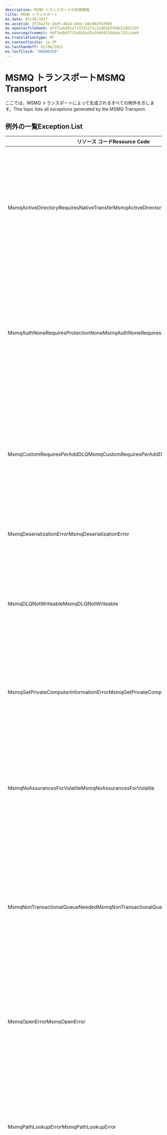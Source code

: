 ```yaml
---
description: MSMQ トランスポートの詳細情報
title: MSMQ トランスポート
ms.date: 03/30/2017
ms.assetid: 3f29a2fe-24df-4614-b64c-b0c084fb7003
ms.openlocfilehash: af371a6481e7137321f1c32d0183f68e529d13d3
ms.sourcegitcommit: ddf7edb67715a5b9a45e3dd44536dabc153c1de0
ms.translationtype: MT
ms.contentlocale: ja-JP
ms.lasthandoff: 02/06/2021
ms.locfileid: "99686350"
---
```

# <a name="msmq-transport"></a><span data-ttu-id="4ba75-103">MSMQ トランスポート</span><span class="sxs-lookup"><span data-stu-id="4ba75-103">MSMQ Transport</span></span>

<span data-ttu-id="4ba75-104">ここでは、MSMQ トランスポートによって生成されるすべての例外を示します。</span><span class="sxs-lookup"><span data-stu-id="4ba75-104">This topic lists all exceptions generated by the MSMQ Transport.</span></span>  
  
## <a name="exception-list"></a><span data-ttu-id="4ba75-105">例外の一覧</span><span class="sxs-lookup"><span data-stu-id="4ba75-105">Exception List</span></span>  
  
|<span data-ttu-id="4ba75-106">リソース コード</span><span class="sxs-lookup"><span data-stu-id="4ba75-106">Resource Code</span></span>|<span data-ttu-id="4ba75-107">リソースの文字列</span><span class="sxs-lookup"><span data-stu-id="4ba75-107">Resource String</span></span>|  
|-------------------|---------------------|  
|<span data-ttu-id="4ba75-108">MsmqActiveDirectoryRequiresNativeTransfer</span><span class="sxs-lookup"><span data-stu-id="4ba75-108">MsmqActiveDirectoryRequiresNativeTransfer</span></span>|<span data-ttu-id="4ba75-109">メッセージのバインディングを検証できませんでした。</span><span class="sxs-lookup"><span data-stu-id="4ba75-109">The binding validation for the message failed.</span></span> <span data-ttu-id="4ba75-110">クライアントはメッセージを送信できません。</span><span class="sxs-lookup"><span data-stu-id="4ba75-110">The client cannot send messages.</span></span> <span data-ttu-id="4ba75-111">バインディングのプロパティの競合が原因でこのエラーが発生しました。</span><span class="sxs-lookup"><span data-stu-id="4ba75-111">A conflict in the binding properties caused this failure.</span></span> <span data-ttu-id="4ba75-112">UseActiveDirectory は true に設定されており、QueueTransferProtocol は Native に設定されています。</span><span class="sxs-lookup"><span data-stu-id="4ba75-112">The UseActiveDirectory is set to true and QueueTransferProtocol is set to Native.</span></span> <span data-ttu-id="4ba75-113">競合を解決するには、どちらかのプロパティを適切な値に変更してください。</span><span class="sxs-lookup"><span data-stu-id="4ba75-113">To resolve the conflict, correct one of the properties.</span></span>|  
|<span data-ttu-id="4ba75-114">MsmqAuthNoneRequiresProtectionNone</span><span class="sxs-lookup"><span data-stu-id="4ba75-114">MsmqAuthNoneRequiresProtectionNone</span></span>|<span data-ttu-id="4ba75-115">サービスのバインディングを検証できませんでした。</span><span class="sxs-lookup"><span data-stu-id="4ba75-115">The binding validation for the service failed.</span></span> <span data-ttu-id="4ba75-116">サービスのエンドポイントまたはクライアントを開始できません。</span><span class="sxs-lookup"><span data-stu-id="4ba75-116">The service endpoint or the client cannot be started.</span></span> <span data-ttu-id="4ba75-117">バインディングのプロパティの競合が原因でこのエラーが発生しました。</span><span class="sxs-lookup"><span data-stu-id="4ba75-117">A conflict in the binding properties caused this failure.</span></span> <span data-ttu-id="4ba75-118">MsmqAuthenticationMode が None に設定されている場合、MsmqProtectionLevel を None に設定する必要があります。</span><span class="sxs-lookup"><span data-stu-id="4ba75-118">The MsmqAuthenticationMode is set to None and MsmqProtectionLevel is not set to None.</span></span> <span data-ttu-id="4ba75-119">競合を解決するには、どちらかのプロパティを適切な値に変更してください。</span><span class="sxs-lookup"><span data-stu-id="4ba75-119">To resolve to conflict, correct one of the properties.</span></span>|  
|<span data-ttu-id="4ba75-120">MsmqCustomRequiresPerAddDLQ</span><span class="sxs-lookup"><span data-stu-id="4ba75-120">MsmqCustomRequiresPerAddDLQ</span></span>|<span data-ttu-id="4ba75-121">メッセージのバインディングを検証できませんでした。</span><span class="sxs-lookup"><span data-stu-id="4ba75-121">The binding validation for the message failed.</span></span> <span data-ttu-id="4ba75-122">クライアントはメッセージを送信できません。</span><span class="sxs-lookup"><span data-stu-id="4ba75-122">The client cannot send the message.</span></span> <span data-ttu-id="4ba75-123">DeadLetterQueue は Custom に設定されていますが、CustomDeadLetterQueue が指定されていません。</span><span class="sxs-lookup"><span data-stu-id="4ba75-123">The DeadLetterQueue is set to Custom, but the CustomDeadLetterQueue is not specified.</span></span> <span data-ttu-id="4ba75-124">CustomDeadLetterQueue プロパティで、各アプリケーションの配信不能メッセージ キューの URI を指定してください。</span><span class="sxs-lookup"><span data-stu-id="4ba75-124">Specify the URI of the dead letter queue for each application in the CustomDeadLetterQueue property.</span></span>|  
|<span data-ttu-id="4ba75-125">MsmqDeserializationError</span><span class="sxs-lookup"><span data-stu-id="4ba75-125">MsmqDeserializationError</span></span>|<span data-ttu-id="4ba75-126">XML メッセージの逆シリアル化時にエラーが発生しました。</span><span class="sxs-lookup"><span data-stu-id="4ba75-126">An error was encountered while deserializing the XML message.</span></span> <span data-ttu-id="4ba75-127">メッセージを受信できないため、破棄しました。</span><span class="sxs-lookup"><span data-stu-id="4ba75-127">The message cannot be received and is dropped.</span></span>|  
|<span data-ttu-id="4ba75-128">MsmqDLQNotWriteable</span><span class="sxs-lookup"><span data-stu-id="4ba75-128">MsmqDLQNotWriteable</span></span>|<span data-ttu-id="4ba75-129">クライアントのバインディングを検証できませんでした。</span><span class="sxs-lookup"><span data-stu-id="4ba75-129">The binding validation for the client failed.</span></span> <span data-ttu-id="4ba75-130">クライアントはメッセージを送信できません。</span><span class="sxs-lookup"><span data-stu-id="4ba75-130">The client cannot send a message.</span></span> <span data-ttu-id="4ba75-131">指定された配信不能メッセージ キューが存在していないか書き込み不能です。</span><span class="sxs-lookup"><span data-stu-id="4ba75-131">The specified dead-letter queue does not exist or cannot be written.</span></span> <span data-ttu-id="4ba75-132">このキューが存在しており、このキューに書き込むための適切な権限が割り当てられいることを確認してください。</span><span class="sxs-lookup"><span data-stu-id="4ba75-132">Ensure the queue exists with the proper authorization to write to it.</span></span>|  
|<span data-ttu-id="4ba75-133">MsmqGetPrivateComputerInformationError</span><span class="sxs-lookup"><span data-stu-id="4ba75-133">MsmqGetPrivateComputerInformationError</span></span>|<span data-ttu-id="4ba75-134">バージョン チェックが、指定されたエラーで失敗しました。</span><span class="sxs-lookup"><span data-stu-id="4ba75-134">The version check failed with the specified error.</span></span> <span data-ttu-id="4ba75-135">MSMQ のバージョンを検出できません。キューにあるチャネルでのすべての操作は失敗します。</span><span class="sxs-lookup"><span data-stu-id="4ba75-135">The version of MSMQ cannot be detected All operations that are on the queued channel will fail.</span></span> <span data-ttu-id="4ba75-136">MSMQ がインストールされており、使用可能であることを確認してください。</span><span class="sxs-lookup"><span data-stu-id="4ba75-136">Ensure that MSMQ is installed and is available.</span></span>|  
|<span data-ttu-id="4ba75-137">MsmqNoAssurancesForVolatile</span><span class="sxs-lookup"><span data-stu-id="4ba75-137">MsmqNoAssurancesForVolatile</span></span>|<span data-ttu-id="4ba75-138">サービスのバインディングを検証できませんでした。</span><span class="sxs-lookup"><span data-stu-id="4ba75-138">The binding validation for the service failed.</span></span> <span data-ttu-id="4ba75-139">サービスのエンドポイントまたはクライアントを開始できません。</span><span class="sxs-lookup"><span data-stu-id="4ba75-139">The service endpoint or the client cannot be started.</span></span> <span data-ttu-id="4ba75-140">ExactlyOnce プロパティは true に設定されており、Durable プロパティは false に設定されていますが、</span><span class="sxs-lookup"><span data-stu-id="4ba75-140">The ExactlyOnce property is set to true and the Durable property is set to false.</span></span> <span data-ttu-id="4ba75-141">これはサポートされていません。</span><span class="sxs-lookup"><span data-stu-id="4ba75-141">This is not supported.</span></span> <span data-ttu-id="4ba75-142">競合を解決するには、どちらかのプロパティを適切な値に変更してください。</span><span class="sxs-lookup"><span data-stu-id="4ba75-142">To resolve the conflict, correct one of these properties.</span></span>|  
|<span data-ttu-id="4ba75-143">MsmqNonTransactionalQueueNeeded</span><span class="sxs-lookup"><span data-stu-id="4ba75-143">MsmqNonTransactionalQueueNeeded</span></span>|<span data-ttu-id="4ba75-144">バインドと MSMQ キューの構成間で不整合が検出されました。</span><span class="sxs-lookup"><span data-stu-id="4ba75-144">A mismatch between the binding and MSMQ queue configuration was detected.</span></span> <span data-ttu-id="4ba75-145">サービス エンドポイントを開始できません。</span><span class="sxs-lookup"><span data-stu-id="4ba75-145">The service endpoint cannot be started.</span></span> <span data-ttu-id="4ba75-146">ExactlyOnce プロパティは false に設定されており、メッセージが読み取られるキューはトランザクション キューです。</span><span class="sxs-lookup"><span data-stu-id="4ba75-146">The ExactlyOnce property is set to false and the queue to read messages from is a transactional queue.</span></span> <span data-ttu-id="4ba75-147">このエラーを修正するには、ExactlyOnce プロパティを true に設定するか、非トランザクション バインドを作成してください。</span><span class="sxs-lookup"><span data-stu-id="4ba75-147">Correct the error by setting the ExactlyOnce property to true or create a non-transactional binding.</span></span>|  
|<span data-ttu-id="4ba75-148">MsmqOpenError</span><span class="sxs-lookup"><span data-stu-id="4ba75-148">MsmqOpenError</span></span>|<span data-ttu-id="4ba75-149">指定されたキュー を開く際にエラーが発生しました。</span><span class="sxs-lookup"><span data-stu-id="4ba75-149">An error occurred while opening the specified queue.</span></span> <span data-ttu-id="4ba75-150">キューからメッセージを送受信できません。</span><span class="sxs-lookup"><span data-stu-id="4ba75-150">The message cannot be sent or received from the queue.</span></span> <span data-ttu-id="4ba75-151">MSMQ がインストールされて実行されていることを確認してください。</span><span class="sxs-lookup"><span data-stu-id="4ba75-151">Ensure that MSMQ is installed and running.</span></span> <span data-ttu-id="4ba75-152">また、要求されたアクセス モードおよび認証を使用してキューを開いて利用できることも確認してください。</span><span class="sxs-lookup"><span data-stu-id="4ba75-152">Also ensure that the queue is available to open with the required access mode and authorization.</span></span>|  
|<span data-ttu-id="4ba75-153">MsmqPathLookupError</span><span class="sxs-lookup"><span data-stu-id="4ba75-153">MsmqPathLookupError</span></span>|<span data-ttu-id="4ba75-154">指定されたキュー パス名を指定の形式名に変換中にエラーが発生しました。</span><span class="sxs-lookup"><span data-stu-id="4ba75-154">An error occurred when converting the specified queue path name to the format name.</span></span> <span data-ttu-id="4ba75-155">キュー内のチャネルに対するすべての操作が失敗しました。</span><span class="sxs-lookup"><span data-stu-id="4ba75-155">All operations on the queued channel failed.</span></span> <span data-ttu-id="4ba75-156">キュー アドレスが有効であることを確認してください。</span><span class="sxs-lookup"><span data-stu-id="4ba75-156">Ensure that the queue address is valid.</span></span> <span data-ttu-id="4ba75-157">Active Directory 統合が有効になった状態で MSMQ がインストールされている必要があり、MSMQ にアクセスできる必要があります。</span><span class="sxs-lookup"><span data-stu-id="4ba75-157">MSMQ must be installed with Active Directory integration enabled and access to it is available.</span></span>|  
|<span data-ttu-id="4ba75-158">MsmqPerAppDLQRequiresCustom</span><span class="sxs-lookup"><span data-stu-id="4ba75-158">MsmqPerAppDLQRequiresCustom</span></span>|<span data-ttu-id="4ba75-159">クライアントのバインドの検証が失敗しました。</span><span class="sxs-lookup"><span data-stu-id="4ba75-159">The binding validation on the client failed.</span></span> <span data-ttu-id="4ba75-160">クライアントはメッセージを送信できません。</span><span class="sxs-lookup"><span data-stu-id="4ba75-160">The client cannot send messages.</span></span> <span data-ttu-id="4ba75-161">CustomDeadLetterQueue プロパティが設定されていますが、DeadLetterQueue プロパティが Custom に設定されていません。</span><span class="sxs-lookup"><span data-stu-id="4ba75-161">The CustomDeadLetterQueue property is set, but the DeadLetterQueue property is not set to Custom.</span></span> <span data-ttu-id="4ba75-162">DeadLetterQueue プロパティを Custom に設定してください。</span><span class="sxs-lookup"><span data-stu-id="4ba75-162">Set the DeadLetterQueue property to Custom.</span></span>|  
|<span data-ttu-id="4ba75-163">MsmqPerAppDLQRequiresExactlyOnce</span><span class="sxs-lookup"><span data-stu-id="4ba75-163">MsmqPerAppDLQRequiresExactlyOnce</span></span>|<span data-ttu-id="4ba75-164">クライアントのバインディングを検証できませんでした。</span><span class="sxs-lookup"><span data-stu-id="4ba75-164">The binding validation for the client failed.</span></span> <span data-ttu-id="4ba75-165">クライアントはメッセージを送信できません。</span><span class="sxs-lookup"><span data-stu-id="4ba75-165">The client cannot send messages.</span></span> <span data-ttu-id="4ba75-166">バインド プロパティ内の競合が原因です。</span><span class="sxs-lookup"><span data-stu-id="4ba75-166">A conflict in the binding properties is causing the failure.</span></span> <span data-ttu-id="4ba75-167">カスタムの配信不能メッセージ キューを使用するには、ExactlyOnce を true に設定して競合を解決する必要があります。</span><span class="sxs-lookup"><span data-stu-id="4ba75-167">To use the custom dead-letter queue, ExactlyOnce must be set to true to resolve to conflict.</span></span>|  
|<span data-ttu-id="4ba75-168">MsmqPerAppDLQRequiresMsmq4</span><span class="sxs-lookup"><span data-stu-id="4ba75-168">MsmqPerAppDLQRequiresMsmq4</span></span>|<span data-ttu-id="4ba75-169">バインドと MSMQ の構成間で不整合が検出されました。</span><span class="sxs-lookup"><span data-stu-id="4ba75-169">A mismatch between the binding and MSMQ configuration was detected.</span></span> <span data-ttu-id="4ba75-170">クライアントはメッセージを送信できません。</span><span class="sxs-lookup"><span data-stu-id="4ba75-170">The client cannot send messages.</span></span> <span data-ttu-id="4ba75-171">カスタムの配信不能メッセージ キューを使用するには、MSMQ Version 4.0 以降が必要です。</span><span class="sxs-lookup"><span data-stu-id="4ba75-171">To use the custom dead-letter queue, you must have MSMQ version 4.0 or higher.</span></span> <span data-ttu-id="4ba75-172">MSMQ Version 4.0 以降がない場合は、DeadLetterQueue プロパティを System または None に設定してください。</span><span class="sxs-lookup"><span data-stu-id="4ba75-172">If you do not have MSMQ version 4.0 or higher set the DeadLetterQueue property to System or None.</span></span>|  
|<span data-ttu-id="4ba75-173">MsmqReceiveError</span><span class="sxs-lookup"><span data-stu-id="4ba75-173">MsmqReceiveError</span></span>|<span data-ttu-id="4ba75-174">キューからのメッセージを受信中にエラーが発生しました。</span><span class="sxs-lookup"><span data-stu-id="4ba75-174">An error occurred while receiving a message from the queue.</span></span> <span data-ttu-id="4ba75-175">MSMQ がインストールされて実行されていることを確認してください。</span><span class="sxs-lookup"><span data-stu-id="4ba75-175">Ensure that MSMQ is installed and running.</span></span> <span data-ttu-id="4ba75-176">また、このキューからの受信が可能であることを確認してください。</span><span class="sxs-lookup"><span data-stu-id="4ba75-176">Make sure the queue is available to receive from.</span></span>|  
|<span data-ttu-id="4ba75-177">MsmqSameTransactionExpected</span><span class="sxs-lookup"><span data-stu-id="4ba75-177">MsmqSameTransactionExpected</span></span>|<span data-ttu-id="4ba75-178">このセッションでトランザクション エラーが発生しました。</span><span class="sxs-lookup"><span data-stu-id="4ba75-178">A transaction error occurred for this session.</span></span> <span data-ttu-id="4ba75-179">セッション チャネルは途中終了されました。</span><span class="sxs-lookup"><span data-stu-id="4ba75-179">The session channel is faulted.</span></span> <span data-ttu-id="4ba75-180">このセッション内のメッセージは送信も受信もできません。</span><span class="sxs-lookup"><span data-stu-id="4ba75-180">Messages in the session cannot be sent or received.</span></span> <span data-ttu-id="4ba75-181">キュー内の 1 つのセッションを複数のトランザクションに関連付けることはできません。</span><span class="sxs-lookup"><span data-stu-id="4ba75-181">A queued session cannot be associated with more than one transaction.</span></span> <span data-ttu-id="4ba75-182">セッション内のすべてのメッセージが単一のトランザクションを使用して送信または受信されていることを確認してください。</span><span class="sxs-lookup"><span data-stu-id="4ba75-182">Ensure that all messages in the session are sent or received using a single transaction.</span></span>|  
|<span data-ttu-id="4ba75-183">MsmqSendError</span><span class="sxs-lookup"><span data-stu-id="4ba75-183">MsmqSendError</span></span>|<span data-ttu-id="4ba75-184">指定されたキューへの送信中にエラーが発生しました。</span><span class="sxs-lookup"><span data-stu-id="4ba75-184">An error occurred while sending to the specified queue.</span></span> <span data-ttu-id="4ba75-185">MSMQ がインストールされて実行されていることを確認してください。</span><span class="sxs-lookup"><span data-stu-id="4ba75-185">Ensure that MSMQ is installed and running.</span></span> <span data-ttu-id="4ba75-186">ローカル キューに送信している場合は、このキューが存在しており、必要なアクセス モードと権限が設定されていることを確認してください。</span><span class="sxs-lookup"><span data-stu-id="4ba75-186">If you are sending to a local queue, ensure the queue exists with the required access mode and authorization.</span></span>|  
|<span data-ttu-id="4ba75-187">MsmqTimeSpanTooLarge</span><span class="sxs-lookup"><span data-stu-id="4ba75-187">MsmqTimeSpanTooLarge</span></span>|<span data-ttu-id="4ba75-188">メッセージの Time to Live (TTL) が長すぎます。</span><span class="sxs-lookup"><span data-stu-id="4ba75-188">The message time to live is too large.</span></span> <span data-ttu-id="4ba75-189">メッセージを送信できません。</span><span class="sxs-lookup"><span data-stu-id="4ba75-189">The message cannot be sent.</span></span> <span data-ttu-id="4ba75-190">メッセージの Time To Live は Int32 の最大値を超えることはできません。</span><span class="sxs-lookup"><span data-stu-id="4ba75-190">The message Time To Live (TTL) cannot exceed the Int32 maximum value.</span></span>|  
|<span data-ttu-id="4ba75-191">MsmqTokenProviderNeededForCertificates</span><span class="sxs-lookup"><span data-stu-id="4ba75-191">MsmqTokenProviderNeededForCertificates</span></span>|<span data-ttu-id="4ba75-192">X509SecurityTokenProvider が見つかりません。</span><span class="sxs-lookup"><span data-stu-id="4ba75-192">An X509SecurityTokenProvider cannot be found.</span></span> <span data-ttu-id="4ba75-193">メッセージを送信できません。</span><span class="sxs-lookup"><span data-stu-id="4ba75-193">The message cannot be sent.</span></span> <span data-ttu-id="4ba75-194">証明書認証モードには、X.509 トークン プロバイダーが必要です。</span><span class="sxs-lookup"><span data-stu-id="4ba75-194">The certificate authentication mode requires an X.509 token provider.</span></span> <span data-ttu-id="4ba75-195">インストールされた証明書でセキュリティ トークン プロバイダーが使用できることを確認します。</span><span class="sxs-lookup"><span data-stu-id="4ba75-195">Make sure a security token provider is available for the installed certificate.</span></span>|  
|<span data-ttu-id="4ba75-196">MsmqTransactedDLQExpected</span><span class="sxs-lookup"><span data-stu-id="4ba75-196">MsmqTransactedDLQExpected</span></span>|<span data-ttu-id="4ba75-197">バインドと MSMQ の構成間で不整合が発生しました。</span><span class="sxs-lookup"><span data-stu-id="4ba75-197">A mismatch occurred between the binding and the MSMQ configuration.</span></span> <span data-ttu-id="4ba75-198">メッセージを送信できません。</span><span class="sxs-lookup"><span data-stu-id="4ba75-198">Messages cannot be sent.</span></span> <span data-ttu-id="4ba75-199">バインドで指定されたカスタムの配信不能メッセージ キューは、トランザクション キューである必要があります。</span><span class="sxs-lookup"><span data-stu-id="4ba75-199">The custom dead-letter queue specified in the binding must be a transaction queue.</span></span> <span data-ttu-id="4ba75-200">カスタムの配信不能メッセージ キューのアドレスが正しいこと、およびこのキューがトランザクション キューであることを確認してください。</span><span class="sxs-lookup"><span data-stu-id="4ba75-200">Ensure that the custom dead-letter queue address is correct and the queue is a transactional queue.</span></span>|  
|<span data-ttu-id="4ba75-201">MsmqTransactionalQueueNeeded</span><span class="sxs-lookup"><span data-stu-id="4ba75-201">MsmqTransactionalQueueNeeded</span></span>|<span data-ttu-id="4ba75-202">バインドと MSMQ キューの構成間で不整合が発生しました。</span><span class="sxs-lookup"><span data-stu-id="4ba75-202">A mismatch between the binding and the MSMQ queue configuration occurred.</span></span> <span data-ttu-id="4ba75-203">サービス エンドポイントを開始できません。</span><span class="sxs-lookup"><span data-stu-id="4ba75-203">The service endpoint cannot be started.</span></span> <span data-ttu-id="4ba75-204">ExactlyOnce プロパティは true に設定されており、メッセージが読み取られるキューはトランザクション キューではありません。</span><span class="sxs-lookup"><span data-stu-id="4ba75-204">The ExactlyOnce property is set to true and the queue to read messages from is not a transactional queue.</span></span> <span data-ttu-id="4ba75-205">このエラーを修正するには、ExactlyOnce プロパティを false に設定するか、このバインディング用のトランザクション キューを作成してください。</span><span class="sxs-lookup"><span data-stu-id="4ba75-205">To correct to the error, set the ExactlyOnce property to false or create a transactional queue for this binding.</span></span>|  
|<span data-ttu-id="4ba75-206">MsmqTransactionCurrentRequired</span><span class="sxs-lookup"><span data-stu-id="4ba75-206">MsmqTransactionCurrentRequired</span></span>|<span data-ttu-id="4ba75-207">セッションでメッセージを送信するためにトランザクションを使用できません。</span><span class="sxs-lookup"><span data-stu-id="4ba75-207">No transaction is available to send messages in the session.</span></span> <span data-ttu-id="4ba75-208">キュー内のセッションにあるメッセージを送信するにはトランザクションが必要です。</span><span class="sxs-lookup"><span data-stu-id="4ba75-208">To send a message in a queued session requires a transaction.</span></span> <span data-ttu-id="4ba75-209">セッションでメッセージを送信するためにトランザクション範囲が指定されていることを確認してください。</span><span class="sxs-lookup"><span data-stu-id="4ba75-209">Ensure that a transaction scope is specified to send the message in the session.</span></span>|  
|<span data-ttu-id="4ba75-210">MsmqTransactionRequired</span><span class="sxs-lookup"><span data-stu-id="4ba75-210">MsmqTransactionRequired</span></span>|<span data-ttu-id="4ba75-211">トランザクションが必要ですが、使用できません。</span><span class="sxs-lookup"><span data-stu-id="4ba75-211">A transaction is required but is not available.</span></span> <span data-ttu-id="4ba75-212">メッセージが送信または受信できません。</span><span class="sxs-lookup"><span data-stu-id="4ba75-212">Messages cannot be sent or received.</span></span> <span data-ttu-id="4ba75-213">メッセージを送信または受信するためのトランザクション範囲が指定されていることを確認してください。</span><span class="sxs-lookup"><span data-stu-id="4ba75-213">Ensure that the transaction scope is specified to send or receive messages.</span></span>|  
|<span data-ttu-id="4ba75-214">MsmqUnsupportedSerializationFormat</span><span class="sxs-lookup"><span data-stu-id="4ba75-214">MsmqUnsupportedSerializationFormat</span></span>|<span data-ttu-id="4ba75-215">逆シリアル化エラーが発生しました。</span><span class="sxs-lookup"><span data-stu-id="4ba75-215">A deserialization error occurred.</span></span> <span data-ttu-id="4ba75-216">メッセージを受信できないため、破棄しました。</span><span class="sxs-lookup"><span data-stu-id="4ba75-216">The message cannot be received and is dropped.</span></span> <span data-ttu-id="4ba75-217">指定されたシリアル化形式はサポートされていません。</span><span class="sxs-lookup"><span data-stu-id="4ba75-217">The specified serialization format is not supported.</span></span>|  
|<span data-ttu-id="4ba75-218">MsmqWrongPrivateQueueSyntax</span><span class="sxs-lookup"><span data-stu-id="4ba75-218">MsmqWrongPrivateQueueSyntax</span></span>|<span data-ttu-id="4ba75-219">URL が無効です。</span><span class="sxs-lookup"><span data-stu-id="4ba75-219">The URL is invalid.</span></span> <span data-ttu-id="4ba75-220">キューの URL に '$' 文字を使用することはできません。</span><span class="sxs-lookup"><span data-stu-id="4ba75-220">The URL for the queue cannot contain the '$' character.</span></span> <span data-ttu-id="4ba75-221">net.msmq://machine/private/queueName の構文を使用して、プライベート キューをアドレス指定してください。</span><span class="sxs-lookup"><span data-stu-id="4ba75-221">Use the syntax in net.msmq://machine/private/queueName to address a private queue.</span></span>|
